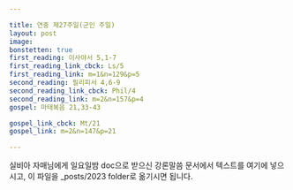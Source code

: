 ```yaml
---

title: 연중 제27주일(군인 주일)
layout: post 
image: 
bonstetten: true
first_reading: 이사야서 5,1-7
first_reading_link_cbck: Ls/5
first_reading_link: m=1&n=129&p=5
second_reading: 필리피서 4,6-9
second_reading_link_cbck: Phil/4
second_reading_link: m=2&n=157&p=4
gospel: 마태복음 21,33-43

gospel_link_cbck: Mt/21
gospel_link: m=2&n=147&p=21

---
```



실비아 자매님에게 일요일밤 doc으로 받으신
강론말씀 문서에서
텍스트를 여기에 넣으시고,
이 파일을 _posts/2023 folder로 옮기시면 됩니다.

